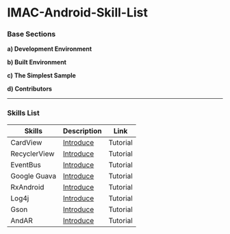 # IMAC-Android-Skill-List

### Base Sections

**a) Development Environment**

**b) Built Environment**

**c) The Simplest Sample**

**d) Contributors**

------------------------------------------

### Skills List

|Skills|Description|Link|
|---|---|---|
|CardView|[Introduce](http://developer.android.com/reference/android/support/v7/widget/CardView.html)|Tutorial|
|RecyclerView|[Introduce](http://developer.android.com/reference/android/support/v7/widget/RecyclerView.html)|Tutorial|
|EventBus|[Introduce](https://github.com/greenrobot/EventBus)|Tutorial|
|Google Guava|[Introduce](https://code.google.com/p/guava-libraries/)|Tutorial|
|RxAndroid|[Introduce](https://github.com/ReactiveX/RxAndroid)|Tutorial|
|Log4j|[Introduce](http://logging.apache.org/log4j/2.x/)|Tutorial|
|Gson|[Introduce](https://github.com/google/gson)|Tutorial|
|AndAR|[Introduce](https://code.google.com/p/andar/)|Tutorial|
